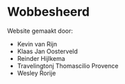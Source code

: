 # Wobbesheerd

Website gemaakt door:
* Kevin van Rijn
* Klaas Jan Oosterveld
* Reinder Hijlkema
* Travelingtonj Thomascilio Provence
* Wesley Rorije
